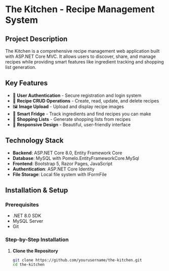 # The Kitchen - Recipe Management System

## Project Description
The Kitchen is a comprehensive recipe management web application built with ASP.NET Core MVC. It allows users to discover, share, and manage recipes while providing smart features like ingredient tracking and shopping list generation.

## Key Features
- 🔐 **User Authentication** - Secure registration and login system
- 📝 **Recipe CRUD Operations** - Create, read, update, and delete recipes
- 🖼️ **Image Upload** - Upload and display recipe images
- 🍳 **Smart Fridge** - Track ingredients and find recipes you can make
- 🛒 **Shopping Lists** - Generate shopping lists from recipes
- 🎨 **Responsive Design** - Beautiful, user-friendly interface

## Technology Stack
- **Backend**: ASP.NET Core 8.0, Entity Framework Core
- **Database**: MySQL with Pomelo.EntityFrameworkCore.MySql
- **Frontend**: Bootstrap 5, Razor Pages, JavaScript
- **Authentication**: ASP.NET Core Identity
- **File Storage**: Local file system with IFormFile

## Installation & Setup

### Prerequisites
- .NET 8.0 SDK
- MySQL Server
- Git

### Step-by-Step Installation

1. **Clone the Repository**
   ```bash
   git clone https://github.com/yourusername/the-kitchen.git
   cd the-kitchen